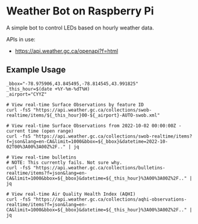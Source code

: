 # Weather Bot on Raspberry Pi
A simple bot to control LEDs based on hourly weather data. 

APIs in use:
- https://api.weather.gc.ca/openapi?f=html

## Example Usage

```shell
_bbox="-78.975906,43.845495,-78.814545,43.991825"
_this_hour=$(date +%Y-%m-%dT%H)
_airport="CYYZ"

# View real-time Surface Observations by feature ID
curl -fsS "https://api.weather.gc.ca/collections/swob-realtime/items/${_this_hour}00-${_airport}-AUTO-swob.xml"

# View real-time Surface Observations from 2022-10-02 00:00:00Z - current time (open range)
curl -fsS "https://api.weather.gc.ca/collections/swob-realtime/items?f=json&lang=en-CA&limit=1000&bbox=${_bbox}&datetime=2022-10-02T00%3A00%3A00Z%2F.." | jq

# View real-time bulletins
# NOTE: This currently fails. Not sure why. 
curl -fsS "https://api.weather.gc.ca/collections/bulletins-realtime/items?f=json&lang=en-CA&limit=1000&bbox=${_bbox}&datetime=${_this_hour}%3A00%3A00Z%2F.." | jq

# View real-time Air Quality Health Index (AQHI)
curl -fsS "https://api.weather.gc.ca/collections/aqhi-observations-realtime/items?f=json&lang=en-CA&limit=1000&bbox=${_bbox}&datetime=${_this_hour}%3A00%3A00Z%2F.." | jq
```
